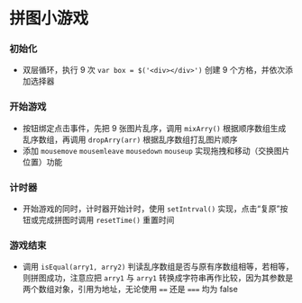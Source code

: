 # 拼图小游戏
### 初始化
- 双层循环，执行 9 次 ```var box = $('<div></div>')``` 创建 9 个方格，并依次添加选择器
### 开始游戏
- 按钮绑定点击事件，先把 9 张图片乱序，调用 ```mixArry()``` 根据顺序数组生成乱序数组，再调用 ```dropArry(arr)``` 根据乱序数组打乱图片顺序
- 添加 ```mousemove``` ```mousemleave``` ```mousedown``` ```mouseup``` 实现拖拽和移动（交换图片位置）功能
### 计时器
- 开始游戏的同时，计时器开始计时，使用 ```setIntrval()``` 实现，点击“复原”按钮或完成拼图时调用 ```resetTime()``` 重置时间
### 游戏结束
- 调用 ```isEqual(arry1, arry2)``` 判读乱序数组是否与原有序数组相等，若相等，则拼图成功，注意应把 ```arry1``` 与 ```arry1``` 转换成字符串再作比较，因为其参数是两个数组对象，引用为地址，无论使用 ```==``` 还是 ```===``` 均为 false
  